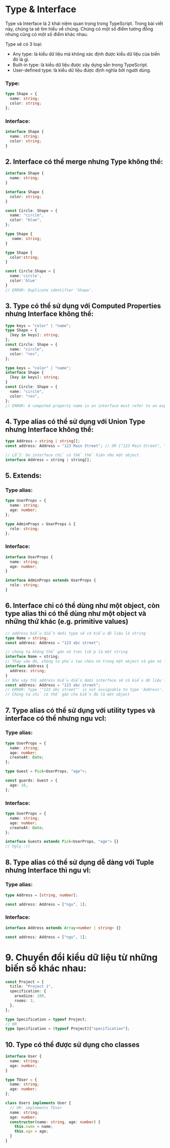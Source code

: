 # Type & Interface

Type và Interface là 2 khái niệm quan trọng trong TypeScript. Trong bài viết này, chúng ta sẽ tìm hiểu về chúng. Chúng có một số điểm tương đồng nhưng cũng có một số điểm khác nhau.

Type sẽ có 3 loại:

- Any type: là kiểu dữ liệu mà không xác định được kiểu dữ liệu của biến đó là gì.
- Built-in type: là kiểu dữ liệu được xây dựng sẵn trong TypeScript.
- User-defined type: là kiểu dữ liệu được định nghĩa bởi người dùng.

### Type:

```typescript
type Shape = {
  name: string;
  color: string;
};
```

### Interface:

```typescript
interface Shape {
  name: string;
  color: string;
}
```

## 2. Interface có thể merge nhưng Type không thể:

```typescript
interface Shape {
  name: string;
}

interface Shape {
  color: string;
}

const Circle: Shape = {
  name: "circle",
  color: "blue",
};
```

```typescript
type Shape {
   name: string;
}

type Shape {
  color:string;
}

const Circle:Shape = {
  name:'circle',
  color:'blue'
}
// ERROR: Duplicate identifier 'Shape'.
```

## 3. Type có thể sử dụng với Computed Properties nhưng Interface không thể:

```typescript
type keys = "color" | "name";
type Shape = {
  [key in keys]: string;
};
const Circle: Shape = {
  name: "circle",
  color: "res",
};
```

```typescript
type keys = "color" | "name";
interface Shape {
  [key in keys]: string;
}
const Circle: Shape = {
  name: "circle",
  color: "res",
};
// ERROR: A computed property name in an interface must refer to an expression whose type is a literal type or a 'unique symbol' type.
```

## 4. Type alias có thể sử dụng với Union Type nhưng Interface không thể:

```ts
type Address = string | string[];
const address: Address = "123 Main Street"; // OR ["123 Main Street", "456 Side Street"]
```

```ts
// LỖI: Do interface chỉ có thể thể hiện như một object
interface Address = string | string[];
```

## 5. Extends:

### Type alias:

```ts
type UserProps = {
  name: string;
  age: number;
};

type AdminProps = UserProps & {
  role: string;
};
```

### Interface:

```ts
interface UserProps {
  name: string;
  age: number;
}

interface AdminProps extends UserProps {
  role: string;
}
```

## 6. Interface chỉ có thể dùng như một object, còn type alias thì có thể dùng như một object và những thứ khác (e.g. primitive values)

```ts
// address biểu diễn dưới type sẽ có kiểu dữ liệu là string
type Name = string;
const address: Address = "123 abc street";
```

```ts
// chúng ta không thể gán nó trực tiếp là một string
interface Name = string;
// Thay vào đó, chúng ta phải tạo chứa nó trong một object và gán nó là một string
interface Address {
  address: string;
}
// Như vậy thì address biểu diễn dưới interface sẽ có kiểu dữ liệu là object
const address: Address = "123 abc street";
// ERROR: Type '"123 abc street"' is not assignable to type 'Address'.
// Chúng ta chỉ có thể gán cho biến đó là một object
```

## 7. Type alias có thể sử dụng với utility types và interface có thể nhưng ngu vcl:

### Type alias:

```ts
type UserProps = {
  name: string;
  age: number;
  createAt: Date;
};

type Guest = Pick<UserProps, "age">;

const guards: Guest = {
  age: 16,
};
```

### Interface:

```ts
type UserProps = {
  name: string;
  age: number;
  createAt: Date;
};

interface Guests extends Pick<UserProps, "age"> {}
// Ugly :))
```

## 8. Type alias có thể sử dụng dễ dàng với Tuple nhưng Interface thì ngu vl:

### Type alias:

```ts
type Address = [string, number];

const address: Address = ["ngu", 1];
```

### Interface:

```ts
interface Address extends Array<number | string> {}

const address: Address = ["ngu", 1];
```

# 9. Chuyển đổi kiểu dữ liệu từ những biến số khác nhau:

```ts
const Project = {
  title: "Project 1",
  specification: {
    areaSize: 100,
    rooms: 3,
  },
};

type Specification = typeof Project;
// OR
type Specification = (typeof Project)["specification"];
```

## 10. Type có thể được sử dụng cho classes

```ts
interface User {
  name: string;
  age: number;
}

type TUser = {
  name: string;
  age: number;
};

class Users implements User {
  // OR: implements TUser
  name: string;
  age: number;
  constructor(name: string, age: number) {
    this.name = name;
    this.age = age;
  }
}
```
